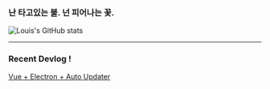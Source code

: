 ### 난 타고있는 불. 넌 피어나는 꽃.

![Louis's GitHub stats](https://github-readme-stats.vercel.app/api?username=es5es5&&show_icons=true&theme=dracula)

<hr>

### Recent Devlog !
[Vue + Electron + Auto Updater](https://github.com/es5es5/devlogs/tree/main/Electron)
